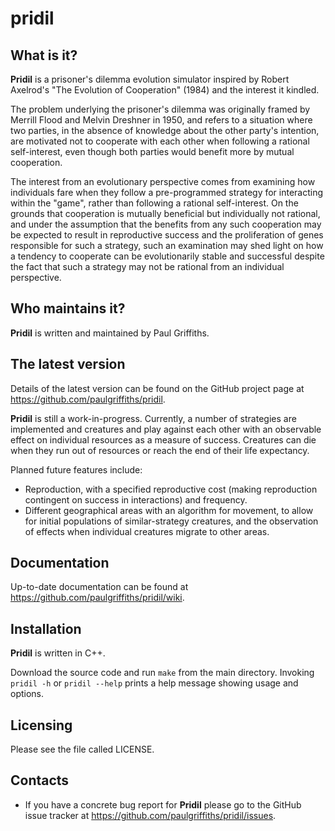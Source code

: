 pridil
======

What is it?
-----------

**Pridil** is a prisoner's dilemma evolution simulator inspired by Robert
Axelrod's "The Evolution of Cooperation" (1984) and the interest it kindled.

The problem underlying the prisoner's dilemma was originally framed by Merrill
Flood and Melvin Dreshner in 1950, and refers to a situation where two parties,
in the absence of knowledge about the other party's intention, are motivated
not to cooperate with each other when following a rational self-interest,
even though both parties would benefit more by mutual cooperation.

The interest from an evolutionary perspective comes from examining how
individuals fare when they follow a pre-programmed strategy for interacting
within the "game", rather than following a rational self-interest. On the
grounds that cooperation is mutually beneficial but individually not rational,
and under the assumption that the benefits from any such cooperation may be
expected to result in reproductive success and the proliferation of genes
responsible for such a strategy, such an examination may shed light on how
a tendency to cooperate can be evolutionarily stable and successful despite
the fact that such a strategy may not be rational from an individual
perspective.

Who maintains it?
-----------------
**Pridil** is written and maintained by Paul Griffiths.

The latest version
------------------
Details of the latest version can be found on the GitHub project page at
<https://github.com/paulgriffiths/pridil>.

**Pridil** is still a work-in-progress. Currently, a number of strategies
are implemented and creatures and play against each other with an
observable effect on individual resources as a measure of success. Creatures
can die when they run out of resources or reach the end of their life
expectancy.

Planned future features include:
* Reproduction, with a specified reproductive cost (making reproduction
contingent on success in interactions) and frequency.
* Different geographical areas with an algorithm for movement, to allow
for initial populations of similar-strategy creatures, and the observation
of effects when individual creatures migrate to other areas.

Documentation
-------------
Up-to-date documentation can be found at
<https://github.com/paulgriffiths/pridil/wiki>.

Installation
------------
**Pridil** is written in C++.

Download the source code and run `make` from the main directory. Invoking
`pridil -h` or `pridil --help` prints a help message showing usage and
options.

Licensing
---------
Please see the file called LICENSE.

Contacts
--------
* If you have a concrete bug report for **Pridil** please go to the GitHub
issue tracker at <https://github.com/paulgriffiths/pridil/issues>.
